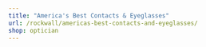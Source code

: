 ```yaml
---
title: "America's Best Contacts & Eyeglasses"
url: /rockwall/americas-best-contacts-and-eyeglasses/
shop: optician
---
```

